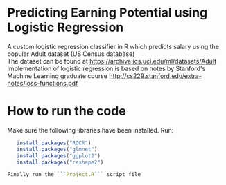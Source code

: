 # Predicting Earning Potential using Logistic Regression

A custom logistic regression classifier in R which predicts salary using the popular Adult dataset (US Census database)  
The dataset can be found at https://archive.ics.uci.edu/ml/datasets/Adult  
Implementation of logistic regression is based on notes by Stanford's Machine Learning graduate course http://cs229.stanford.edu/extra-notes/loss-functions.pdf

# How to run the code

Make sure the following libraries have been  installed. Run:
```R
   install.packages("ROCR")  
   install.packages("glmnet")
   install.packages("ggplot2") 
   install.packages("reshape2") 

Finally run the ```Project.R``` script file


